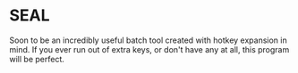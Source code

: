 # SEAL
Soon to be an incredibly useful batch tool created with hotkey expansion in mind. If you ever run out of extra keys, or don't have any at all, this program will be perfect.
